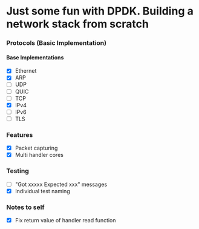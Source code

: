# Just some fun with DPDK. Building a network stack from scratch


### Protocols (Basic Implementation)

#### Base Implementations
- [X] Ethernet
- [X] ARP
- [ ] UDP
- [ ] QUIC
- [ ] TCP
- [x] IPv4
- [ ] IPv6
- [ ] TLS

### Features

- [x] Packet capturing
- [x] Multi handler cores
 
### Testing

- [ ] "Got xxxxx Expected xxx" messages
- [x] Individual test naming

### Notes to self
* [x] Fix return value of handler read function



